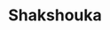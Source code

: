 ---
layout: recette
categories: [recettes]
hidden: true
lang: fr
sitemap: false
title: Shakshouka
type: sel
pour: pour 6 personnes
recettes:
  Classique:
    ingredients: 
      - nom: tomates
        qte: 1
        unite: kg
      - nom: oignon
        qte: 1
      - nom: poivron 
        qte: 1
      - nom: ail
        qte: 4
        unite: gousses
      - nom: pois chiches
        qte: 1
        unite: boîte
      - nom: oeufs
        qte: 6
      - nom: persil
      - nom: cumin
        qte: 1
        unite: cuillère à café
      - nom: paprika doux
        qte: 4
        unite: cuillères à café
    etapes:
      - label: "Préparation"
        details:
          - Faire revenir l’oignon dans de l’huile d’olive
          - Ajouter les poivrons et les faire ramollir à feu doux
          - Ajouter l’ail, les épices, du sel et du poivre
          - Mélanger et cuire à feu doux 2 minutes
          - Ajouter les tomates et les pois chiches
          - Faire des petits trous à l'aide d'une cuillère en bois
          - Casser les oeufs directement dans les trous
          - Servir quand les blancs sont cuits mais pas les jaunes
---